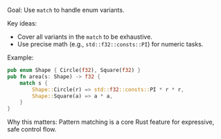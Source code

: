 Goal: Use `match` to handle enum variants.

Key ideas:
- Cover all variants in the `match` to be exhaustive.
- Use precise math (e.g., `std::f32::consts::PI`) for numeric tasks.

Example:
```rust
pub enum Shape { Circle(f32), Square(f32) }
pub fn area(s: Shape) -> f32 {
    match s {
        Shape::Circle(r) => std::f32::consts::PI * r * r,
        Shape::Square(a) => a * a,
    }
}
```

Why this matters: Pattern matching is a core Rust feature for expressive, safe control flow.




